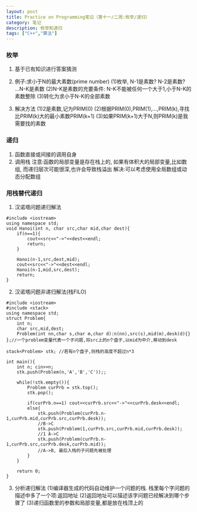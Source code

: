 ```yaml
---
layout: post
title: Practice on Programming笔记（第十一/二周:枚举/递归）
category: 笔记
description: 枚举和递归
tags: ["C++","算法"]
---
```


### 枚举
1. 基于已有知识进行答案猜测

2. 例子:求小于N的最大素数(prime number)
(1)枚举, N-1是素数? N-2是素数? ...N-K是素数
(2)N-K是素数的充要条件: N-K不能被任何一个大于1,小于N-K的素数整除
(3)转化为求小于N-K的全部素数

3. 解决方法
(1)2是素数,记为PRIM(0)
(2)根据PRIM(0),PRIM(1),...,PRIM(k),寻找比PRIM(k)大的最小素数PRIM(k+1)
(3)如果PRIM(k+1)大于N,则PRIM(k)是我需要找的素数

### 递归
1. 函数直接或间接的调用自身
2. 调用栈
注意:函数的局部变量是存在栈上的, 如果有体积大的局部变量,比如数组,
而递归层次可能很深,也许会导致栈溢出
解决:可以考虑使用全局数组或动态分配数组

### 用栈替代递归
1. 汉诺塔问题递归解法

```
#include <iostream>
using namespace std;
void Hanoi(int n, char src,char mid,char dest){
	if(n==1){
		cout<<src<<"->"<<dest<<endl;
		return;
	}
	
	Hanoi(n-1,src,dest,mid);
	cout<<src<<"->"<<dest<<endl;
	Hanoi(n-1,mid,src,dest);
	return;
}
```

2. 汉诺塔问题非递归解法(栈FILO)

```
#include <iostream>
#include <stack>
using namespace std;
struct Problem{
	int n;
	char src,mid,dest;
	Problem(int nn,char s,char m,char d):n(nn),src(s),mid(m),desk(d){}
};//一个problem变量代表一个子问题,将src上的n个盘子,以mid为中介,移动到desk

stack<Problem> stk; //若有n个盘子,则栈的高度不超过n*3

int main(){
	int n; cin>>n;
	stk.push(Problem(n,'A','B','C'));;
	
	while(!stk.empty()){
		Problem curPrb = stk.top();
		stk.pop();
		
		if(curPrb.n==1) cout<<curPrb.src<<"->"<<curPrb.desk<<endl;
		else{
			stk.push(Problem(curPrb.n-1,curPrb.mid,curPrb.src,curPrb.desk));
			//B->C
			stk.push(Problem(1,curPrb.src,curPrb.mid,curPrb.desk));
			//1 A->C
			stk.push(Problem(curPrb.n-1,curPrb.src,curPrb.desk,curPrb.mid));
			//A->B, 最后入栈的子问题先被处理
		}
	}
	
	return 0;
}
```

3. 分析递归解法
(1)编译器生成的代码自动维护一个问题的栈. 栈里每个字问题的描述中多了一个项:返回地址
(2)返回地址可以描述该字问题已经解决到哪个步骤了
(3)递归函数里的参数和局部变量,都是放在栈顶上的